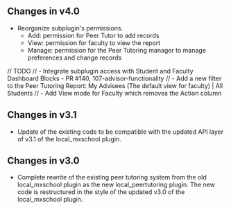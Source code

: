 ## Changes in v4.0
- Reorganize subplugin's permissions.
  - Add: permission for Peer Tutor to add records
  - View: permission for faculty to view the report
  - Manage: permission for the Peer Tutoring manager to manage preferences and change records

// TODO
// - Integrate subplugin access with Student and Faculty Dashboard Blocks - PR #140, 107-advisor-functionality
// - Add a new filter to the Peer Tutoring Report: My Advisees (The default view for faculty) | All Students
// - Add View mode for Faculty which removes the Action column


## Changes in v3.1
- Update of the existing code to be compatible with the updated API layer of v3.1 of the local_mxschool plugin.

## Changes in v3.0
- Complete rewrite of the existing peer tutoring system from the old local_mxschool plugin as the new local_peertutoring plugin. The new code is restructured in the style of the updated v3.0 of the local_mxschool plugin.
